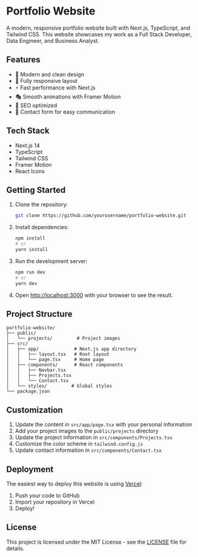 # Portfolio Website

A modern, responsive portfolio website built with Next.js, TypeScript, and Tailwind CSS. This website showcases my work as a Full Stack Developer, Data Engineer, and Business Analyst.

## Features

- 🎨 Modern and clean design
- 📱 Fully responsive layout
- ⚡ Fast performance with Next.js
- 🎭 Smooth animations with Framer Motion
- 🎯 SEO optimized
- 📝 Contact form for easy communication

## Tech Stack

- Next.js 14
- TypeScript
- Tailwind CSS
- Framer Motion
- React Icons

## Getting Started

1. Clone the repository:
   ```bash
   git clone https://github.com/yourusername/portfolio-website.git
   ```

2. Install dependencies:
   ```bash
   npm install
   # or
   yarn install
   ```

3. Run the development server:
   ```bash
   npm run dev
   # or
   yarn dev
   ```

4. Open [http://localhost:3000](http://localhost:3000) with your browser to see the result.

## Project Structure

```
portfolio-website/
├── public/
│   └── projects/         # Project images
├── src/
│   ├── app/             # Next.js app directory
│   │   ├── layout.tsx   # Root layout
│   │   └── page.tsx     # Home page
│   ├── components/      # React components
│   │   ├── Navbar.tsx
│   │   ├── Projects.tsx
│   │   └── Contact.tsx
│   └── styles/         # Global styles
└── package.json
```

## Customization

1. Update the content in `src/app/page.tsx` with your personal information
2. Add your project images to the `public/projects` directory
3. Update the project information in `src/components/Projects.tsx`
4. Customize the color scheme in `tailwind.config.js`
5. Update contact information in `src/components/Contact.tsx`

## Deployment

The easiest way to deploy this website is using [Vercel](https://vercel.com):

1. Push your code to GitHub
2. Import your repository in Vercel
3. Deploy!

## License

This project is licensed under the MIT License - see the [LICENSE](LICENSE) file for details. 